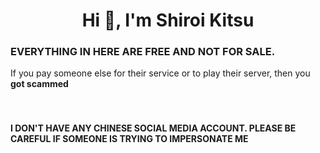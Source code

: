 <h1 align="center">Hi 👋, I'm Shiroi Kitsu</h1>

<h3>EVERYTHING IN HERE ARE FREE AND NOT FOR SALE.</h3>
<div>If you pay someone else for their service or to play their server, then you <b>got scammed</b></div>
<br><br>
<h4>I DON'T HAVE ANY CHINESE SOCIAL MEDIA ACCOUNT. PLEASE BE CAREFUL IF SOMEONE IS TRYING TO IMPERSONATE ME</h4>
